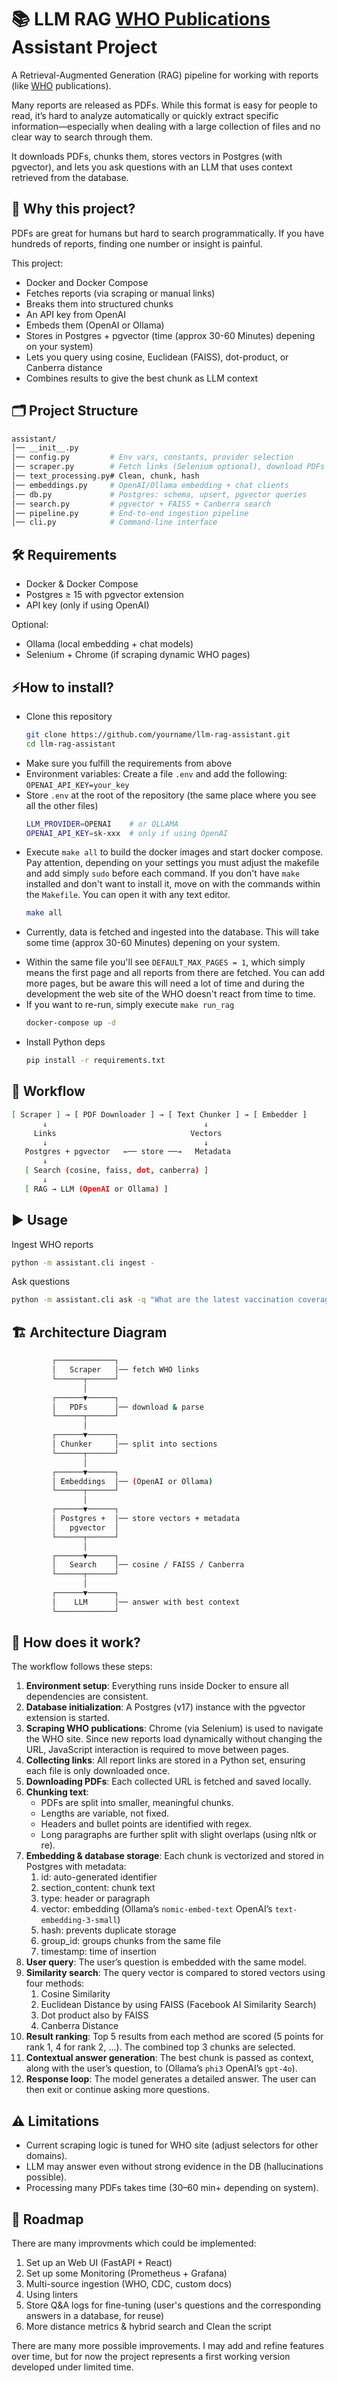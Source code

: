 # 📚 LLM RAG [WHO Publications](https://www.who.int/europe/publications/i) Assistant Project 

A Retrieval-Augmented Generation (RAG) pipeline for working with reports (like [WHO](https://www.who.int/europe/publications/i) publications).

Many reports are released as PDFs. While this format is easy for people to read, it’s hard to analyze automatically or quickly extract specific information—especially when dealing with a large collection of files and no clear way to search through them.

It downloads PDFs, chunks them, stores vectors in Postgres (with pgvector), and lets you ask questions with an LLM that uses context retrieved from the database.


## 🚀 Why this project?

PDFs are great for humans but hard to search programmatically. If you have hundreds of reports, finding one number or insight is painful.

This project:
* Docker and Docker Compose
* Fetches reports (via scraping or manual links)
* Breaks them into structured chunks
* An API key from OpenAI 
* Embeds them (OpenAI or Ollama)
* Stores in Postgres + pgvector (time (approx 30-60 Minutes) depening on your system)
* Lets you query using cosine, Euclidean (FAISS), dot-product, or Canberra distance
* Combines results to give the best chunk as LLM context


## 🗂️ Project Structure

```sh
assistant/
│── __init__.py
│── config.py         # Env vars, constants, provider selection
│── scraper.py        # Fetch links (Selenium optional), download PDFs
│── text_processing.py# Clean, chunk, hash
│── embeddings.py     # OpenAI/Ollama embedding + chat clients
│── db.py             # Postgres: schema, upsert, pgvector queries
│── search.py         # pgvector + FAISS + Canberra search
│── pipeline.py       # End-to-end ingestion pipeline
│── cli.py            # Command-line interface
```


## 🛠️ Requirements

* Docker & Docker Compose
* Postgres ≥ 15 with pgvector extension
* API key (only if using OpenAI)

Optional:
* Ollama (local embedding + chat models)
* Selenium + Chrome (if scraping dynamic WHO pages)


## ⚡How to install?
* Clone this repository
    ```sh
    git clone https://github.com/yourname/llm-rag-assistant.git
    cd llm-rag-assistant
    ```
* Make sure you fulfill the requirements from above
* Environment variables: Create a file `.env` and add the following: `OPENAI_API_KEY=your_key`
* Store `.env` at the root of the repository (the same place where you see all the other files)
    ```sh
    LLM_PROVIDER=OPENAI    # or OLLAMA
    OPENAI_API_KEY=sk-xxx  # only if using OpenAI
    ```
* Execute `make all` to build the docker images and start docker compose. Pay attention, depending on your settings you must adjust the makefile and add simply `sudo` before each command. If you don't have `make` installed and don't want to install it, move on with the commands within the `Makefile`. You can open it with any text editor.
    ```sh
    make all
    ```
* Currently, data is fetched and ingested into the database. This will take some time (approx 30-60 Minutes) depening on your system. 
<!-- * If you want to re-run it later, make sure to change in the file `load = yes` to `load = no`. Then the download process will be skipped. You'll not ingest the data twice, if you don't do that, but it still needs the same amount of time. -->
* Within the same file you'll see `DEFAULT_MAX_PAGES = 1`, which simply means the first page and all reports from there are fetched. You can add more pages, but be aware this will need a lot of time and during the development the web site of the WHO doesn't react from time to time.
* If you want to re-run, simply execute `make run_rag`
    ```sh
    docker-compose up -d
    ```
* Install Python deps
    ```sh
    pip install -r requirements.txt
    ```


## 🔄 Workflow

```sh
[ Scraper ] → [ PDF Downloader ] → [ Text Chunker ] → [ Embedder ]
       ↓                                   ↓
     Links                              Vectors
       ↓                                   ↓
   Postgres + pgvector   ←── store ──→   Metadata
       ↓
   [ Search (cosine, faiss, dot, canberra) ]
       ↓
   [ RAG → LLM (OpenAI or Ollama) ]
```

## ▶️ Usage

Ingest WHO reports

```sh
python -m assistant.cli ingest -
```

Ask questions

```sh
python -m assistant.cli ask -q "What are the latest vaccination coverage rates?" -k 5
```

## 🏗️ Architecture Diagram

```sh
         ┌─────────────┐
         │   Scraper   │── fetch WHO links
         └──────┬──────┘
                │
         ┌──────▼──────┐
         │   PDFs      │── download & parse
         └──────┬──────┘
                │
         ┌──────▼──────┐
         │ Chunker     │── split into sections
         └──────┬──────┘
                │
         ┌──────▼──────┐
         │ Embeddings  │── (OpenAI or Ollama)
         └──────┬──────┘
                │
         ┌──────▼──────┐
         │ Postgres +  │── store vectors + metadata
         │   pgvector  │
         └──────┬──────┘
                │
         ┌──────▼──────┐
         │   Search    │── cosine / FAISS / Canberra
         └──────┬──────┘
                │
         ┌──────▼──────┐
         │    LLM      │── answer with best context
         └─────────────┘
```

## 🔎 How does it work?

The workflow follows these steps:
1. **Environment setup**: Everything runs inside Docker to ensure all dependencies are consistent.
2. **Database initialization**: A Postgres (v17) instance with the pgvector extension is started.
3. **Scraping WHO publications**: Chrome (via Selenium) is used to navigate the WHO site. Since new reports load dynamically without changing the URL, JavaScript interaction is required to move between pages.
4. **Collecting links**: All report links are stored in a Python set, ensuring each file is only downloaded once.
5. **Downloading PDFs**: Each collected URL is fetched and saved locally.
6. **Chunking text**:
   - PDFs are split into smaller, meaningful chunks.
   - Lengths are variable, not fixed.
   - Headers and bullet points are identified with regex.
   - Long paragraphs are further split with slight overlaps (using nltk or re).
7. **Embedding & database storage**:
   Each chunk is vectorized and stored in Postgres with metadata:
    1. id: auto-generated identifier
    2. section_content: chunk text
    3. type: header or paragraph
    4. vector: embedding (Ollama’s `nomic-embed-text` OpenAI’s `text-embedding-3-small`)
    5. hash: prevents duplicate storage
    6. group_id: groups chunks from the same file
    7. timestamp: time of insertion
8. **User query**: The user’s question is embedded with the same model.
9. **Similarity search**:
   The query vector is compared to stored vectors using four methods:
    1. Cosine Similarity
    2. Euclidean Distance by using FAISS (Facebook AI Similarity Search)
    3. Dot product also by FAISS
    4. Canberra Distance
10. **Result ranking**: Top 5 results from each method are scored (5 points for rank 1, 4 for rank 2, …). The combined top 3 chunks are selected.
11. **Contextual answer generation**: The best chunk is passed as context, along with the user’s question, to (Ollama’s `phi3` OpenAI’s `gpt-4o`).
12. **Response loop**: The model generates a detailed answer. The user can then exit or continue asking more questions.

## ⚠️ Limitations

* Current scraping logic is tuned for WHO site (adjust selectors for other domains).
* LLM may answer even without strong evidence in the DB (hallucinations possible).
* Processing many PDFs takes time (30–60 min+ depending on system).

## 🔮 Roadmap
There are many improvments which could be implemented:
1. Set up an Web UI (FastAPI + React)
2. Set up some Monitoring (Prometheus + Grafana)
3. Multi-source ingestion (WHO, CDC, custom docs)
4. Using linters
5. Store Q&A logs for fine-tuning (user's questions and the corresponding answers in a database, for reuse)
6. More distance metrics & hybrid search and Clean the script

There are many more possible improvements. I may add and refine features over time, but for now the project represents a first working version developed under limited time.
